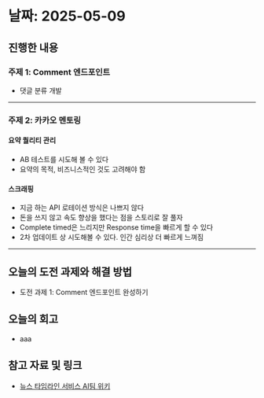 # 날짜: 2025-05-09

## 진행한 내용
### 주제 1: Comment 엔드포인트
- 댓글 분류 개발

---

### 주제 2: 카카오 멘토링
#### 요약 퀄리티 관리
- AB 테스트를 시도해 볼 수 있다
- 요약의 목적, 비즈니스적인 것도 고려해야 함

#### 스크래핑
- 지금 하는 API 로테이션 방식은 나쁘지 않다
- 돈을 쓰지 않고 속도 향상을 했다는 점을 스토리로 잘 풀자
- Complete timed은 느리지만 Response time을 빠르게 할 수 있다
- 2차 업데이트 상 시도해볼 수 있다. 인간 심리상 더 빠르게 느껴짐

---

## 오늘의 도전 과제와 해결 방법
- 도전 과제 1: Comment 엔드포인트 완성하기

## 오늘의 회고
- aaa
  
## 참고 자료 및 링크
- [뉴스 타임라인 서비스 AI팀 위키](https://github.com/100-hours-a-week/18-team-timeline-wiki/wiki/AI-Wiki)
